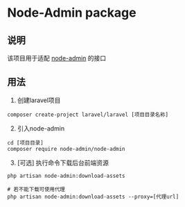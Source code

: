 # Node-Admin package

## 说明

该项目用于适配 [node-admin](https://github.com/node-grow/node-admin-front) 的接口

## 用法

1. 创建laravel项目
```shell
composer create-project laravel/laravel [项目目录名称]
```

2. 引入node-admin

```shell
cd [项目目录]
composer require node-admin/node-admin
```

3. [可选] 执行命令下载后台前端资源

```shell
php artisan node-admin:download-assets

# 若不能下载可使用代理
php artisan node-admin:download-assets --proxy=[代理url] 
```
